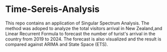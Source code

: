# Time-Sereis-Analysis
This repo contains an application of Singular Spectrum Analysis. The method was adoped to analyze the total visitors arrival in New Zealand,and Linear Recurrent Formula to forecast the number of turist's arrival in the country from 2019 to 2024. The forecast is also visualized and the result is compared against ARIMA and State Space (ETS).
